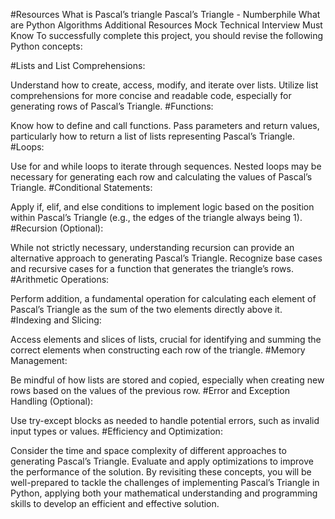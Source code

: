 #Resources
What is Pascal’s triangle
Pascal’s Triangle - Numberphile
What are Python Algorithms
Additional Resources
Mock Technical Interview
Must Know
To successfully complete this project, you should revise the following Python concepts:

#Lists and List Comprehensions:

Understand how to create, access, modify, and iterate over lists.
Utilize list comprehensions for more concise and readable code, especially for generating rows of Pascal’s Triangle.
#Functions:

Know how to define and call functions.
Pass parameters and return values, particularly how to return a list of lists representing Pascal’s Triangle.
#Loops:

Use for and while loops to iterate through sequences.
Nested loops may be necessary for generating each row and calculating the values of Pascal’s Triangle.
#Conditional Statements:

Apply if, elif, and else conditions to implement logic based on the position within Pascal’s Triangle (e.g., the edges of the triangle always being 1).
#Recursion (Optional):

While not strictly necessary, understanding recursion can provide an alternative approach to generating Pascal’s Triangle.
Recognize base cases and recursive cases for a function that generates the triangle’s rows.
#Arithmetic Operations:

Perform addition, a fundamental operation for calculating each element of Pascal’s Triangle as the sum of the two elements directly above it.
#Indexing and Slicing:

Access elements and slices of lists, crucial for identifying and summing the correct elements when constructing each row of the triangle.
#Memory Management:

Be mindful of how lists are stored and copied, especially when creating new rows based on the values of the previous row.
#Error and Exception Handling (Optional):

Use try-except blocks as needed to handle potential errors, such as invalid input types or values.
#Efficiency and Optimization:

Consider the time and space complexity of different approaches to generating Pascal’s Triangle.
Evaluate and apply optimizations to improve the performance of the solution.
By revisiting these concepts, you will be well-prepared to tackle the challenges of implementing Pascal’s Triangle in Python, applying both your mathematical understanding and programming skills to develop an efficient and effective solution.
